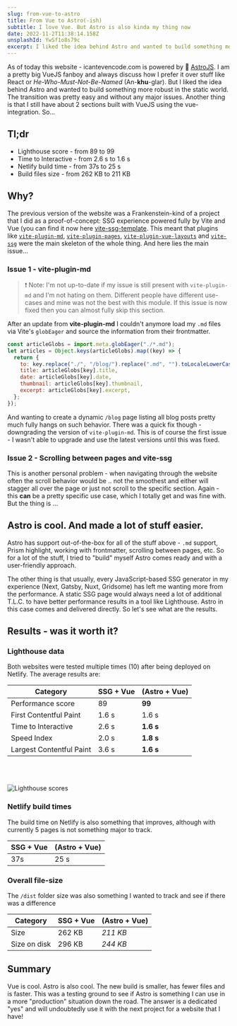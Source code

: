 ```yaml
---
slug: from-vue-to-astro
title: From Vue to Astro(-ish)
subtitle: I love Vue. But Astro is also kinda my thing now
date: 2022-11-2T11:38:14.158Z
unsplashId: YwSf1o8s79c
excerpt: I liked the idea behind Astro and wanted to build something more robust in the static world
---
```


As of today this website - icantevencode.com is powered by 🚀 [AstroJS](https://astro.build/). I am a pretty big VueJS fanboy and always discuss how I prefer it over stuff like React or *He-Who-Must-Not-Be-Named* (An-**khu**-glar). But I liked the idea behind Astro and wanted to build something more robust in the static world. The transition was pretty easy and without any major issues. Another thing is that I still have about 2 sections built with VueJS using the vue-integration. So...


## Tl;dr
- Lighthouse score - from 89 to 99
- Time to Interactive - from 2.6 s to 1.6 s
- Netlify build time - from 37s to 25 s
- Build files size - from 262 KB to 211 KB


## Why?
The previous version of the website was a Frankenstein-kind of a project that I did as a proof-of-concept: SSG experience powered fully by Vite and Vue (you can find it now here [vite-ssg-template](https://github.com/simeon-petrov-5/vite-ssg-template). This meant that plugins like [`vite-plugin-md`](https://github.com/antfu/vite-plugin-md), [`vite-plugin-pages`](https://github.com/hannoeru/vite-plugin-pages), [`vite-plugin-vue-layouts`](https://github.com/JohnCampionJr/vite-plugin-vue-layouts) and [`vite-ssg`](https://github.com/antfu/vite-ssg) were the main skeleton of the whole thing. And here lies the main issue... 

### Issue 1 - vite-plugin-md

> ❗ Note: I'm not up-to-date if my issue is still present with `vite-plugin-md` and I'm not hating on them. Different people have different use-cases and mine was not the best with this module. If this issue is now fixed then you can almost fully skip this section.

After an update from **vite-plugin-md** I couldn't anymore load my `.md` files via Vite's `globEager` and source the information from their frontmatter.

```js
const articleGlobs = import.meta.globEager("./*.md");
let articles = Object.keys(articleGlobs).map((key) => {
  return {
    to: key.replace("./", "/blog/").replace(".md", "").toLocaleLowerCase(),
    title: articleGlobs[key].title,
    date: articleGlobs[key].date,
    thumbnail: articleGlobs[key].thumbnail,
    excerpt: articleGlobs[key].excerpt,
  };
});
```

And wanting to create a dynamic `/blog` page listing all blog posts pretty much fully hangs on such behavior. There was a quick fix though - downgrading the version of `vite-plugin-md`. This is of course the first issue - I wasn't able to upgrade and use the latest versions until this was fixed.


### Issue 2 - Scrolling between pages and vite-ssg
This is another personal problem - when navigating through the website often the scroll behavior would be .. not the smoothest and either will stagger all over the page or just not scroll to the specific section. Again - this **can** be a pretty specific use case, which I totally get and was fine with. But the thing is ...

## Astro is cool. And made a lot of stuff easier.
Astro has support out-of-the-box for all of the stuff above - `.md` support, Prism highlight, working with frontmatter, scrolling between pages, etc. So for a lot of the stuff, I tried to "build" myself Astro comes ready and with a user-friendly approach.

The other thing is that usually, every JavaScript-based SSG generator in my experience (Next, Gatsby, Nuxt, Gridsome) has left me wanting more from the performance. A static SSG page would always need a lot of additional T.L.C. to have better performance results in a tool like Lighthouse. Astro in this case comes and delivered directly. So let's see what are the results.

## Results - was it worth it?

### Lighthouse data
Both websites were tested multiple times (10) after being deployed on Netlify. The average results are: 

| Category                 | SSG + Vue | (Astro + Vue) |
| ------------------------ | --------- | ------------- |
| Performance score        | 89        | **99**        |
| First Contentful Paint   | 1.6 s     | 1.6 s         |
| Time to Interactive      | 2.6 s     | **1.6 s**     |
| Speed Index              | 2.0 s     | **1.8 s**     |
| Largest Contentful Paint | 3.6 s     | **1.6 s**     |

<br />
<br />

![Lighthouse scores](/assets/blog-imgs/from-vue-to-astro-1.jpg)


### Netlify build times
The build time on Netlify is also something that improves, although with currently 5 pages is not something major to track.

| SSG + Vue | (Astro + Vue) |
| --------- | ------------- |
| 37s       | 25 s          |


### Overall file-size
The `/dist` folder size was also something I wanted to track and see if there was a difference

| Category     | SSG + Vue | (Astro + Vue) |
| ------------ | --------- | ------------- |
| Size         | 262 KB    | *211 KB*      |
| Size on disk | 296 KB    | *244 KB*      |

## Summary
Vue is cool. Astro is also cool. The new build is smaller, has fewer files and is faster. This was a testing ground to see if Astro is something I can use in a more "production" situation down the road. The answer is a dedicated "yes" and will undoubtedly use it with the next project for a website that I have!